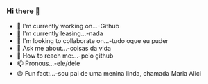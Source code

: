### Hi there 👋

- 🔭  I'm currently working on...-Github
- 🌱  I'm currently leasing...-nada
- 👯  I'm looking to collaborate on...-tudo oque eu puder
- 🤔  Ask me about...-coisas da vida
- 💬  How to reach me:...-pelo github
- 📫  Pronous...-ele/dele
- 😄  Fun fact:...-sou pai de uma menina linda, chamada Maria Alici
